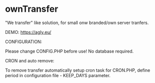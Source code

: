 # ownTransfer
"We transfer" like solution, for small onw branded/own server tranfers.

DEMO:
https://agly.eu/

CONFIGURATION:

Please change CONFIG.PHP before use! No database required.

CRON and auto remove:

To remove transfer automatically setup cron task for CRON.PHP, define period in configuration file - KEEP_DAYS parameter.
